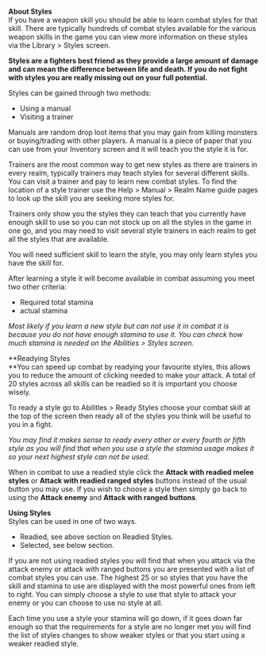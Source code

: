 **About Styles**  
If you have a weapon skill you should be able to learn combat styles for that skill. There are typically hundreds of combat styles available for the various weapon skills in the game you can view more information on these styles via the Library > Styles screen.

**Styles are a fighters best friend as they provide a large amount of damage and can mean the difference between life and death. If you do not fight with styles you are really missing out on your full potential.**

Styles can be gained through two methods:

*   Using a manual
*   Visiting a trainer

Manuals are random drop loot items that you may gain from killing monsters or buying/trading with other players. A manual is a piece of paper that you can use from your Inventory screen and it will teach you the style it is for.

Trainers are the most common way to get new styles as there are trainers in every realm, typically trainers may teach styles for several different skills. You can visit a trainer and pay to learn new combat styles. To find the location of a style trainer use the Help > Manual > Realm Name guide pages to look up the skill you are seeking more styles for. 

Trainers only show you the styles they can teach that you currently have enough skill to use so you can not stock up on all the styles in the game in one go, and you may need to visit several style trainers in each realm to get all the styles that are available.

You will need sufficient skill to learn the style, you may only learn styles you have the skill for.

After learning a style it will become available in combat assuming you meet two other criteria:

*   Required total stamina
*   actual stamina

_Most likely if you learn a new style but can not use it in combat it is because you do not have enough stamina to use it. You can check how much stamina is needed on the Abilities > Styles screen._

**Readying Styles  
**You can speed up combat by readying your favourite styles, this allows you to reduce the amount of clicking needed to make your attack. A total of 20 styles across all skills can be readied so it is important you choose wisely.

To ready a style go to Abilitles > Ready Styles choose your combat skill at the top of the screen then ready all of the styles you think will be useful to you in a fight.

_You may find it makes sense to ready every other or every fourth or fifth style as you will find that when you use a style the stamina usage makes it so your next highest style can not be used._

When in combat to use a readied style click the **Attack with readied melee styles** or **Attack with readied ranged styles** buttons instead of the usual button you may use. If you wish to choose a style then simply go back to using the **Attack enemy** and **Attack with ranged buttons**.

**Using Styles**  
Styles can be used in one of two ways.

*   Readied, see above section on Readied Styles.
*   Selected, see below section.

If you are not using readied styles you will find that when you attack via the attack enemy or attack with ranged buttons you are presented with a list of combat styles you can use. The highest 25 or so styles that you have the skill and stamina to use are displayed with the most powerful ones from left to right. You can simply choose a style to use that style to attack your enemy or you can choose to use no style at all.

Each time you use a style your stamina will go down, if it goes down far enough so that the requirements for a style are no longer met you will find the list of styles changes to show weaker styles or that you start using a weaker readied style.